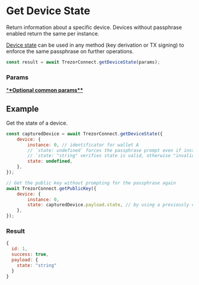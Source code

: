 # Get Device State

Return information about a specific device. Devices without passphrase enabled return the same per instance.

[Device state](commonParams.md) can be used in any method (key derivation or TX signing) to enforce the same passphrase on further operations.

```javascript
const result = await TrezorConnect.getDeviceState(params);
```

### Params

[\***\*Optional common params\*\***](commonParams.md)

## Example

Get the state of a device.

```javascript
const capturedDevice = await TrezorConnect.getDeviceState({
    device: {
        instance: 0, // identificator for wallet A
        // `state: undefined` forces the passphrase prompt even if instance 0 is/was already using "some" passphrase (lets say empty). The Trezor forgets the current state, useful when dealing with multiple hidden wallets on one or more devices
        // `state: "string" verifies state is valid, otherwise "invalid passphrase" error is returned
        state: undefined,
    },
});

// Get the public key without prompting for the passphrase again
await TrezorConnect.getPublicKey({
    device: {
        instance: 0,
        state: capturedDevice.payload.state, // by using a previously capture state identifier, passphrase will not be re-requested
    },
});
```

### Result

```javascript
{
  id: 1,
  success: true,
  payload: {
    state: "string"
  }
}
```
